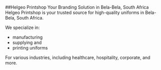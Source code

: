##Helgeo Printshop 
Your Branding Solution in Bela-Bela, South Africa Helgeo Printshop is your trusted source for high-quality uniforms in Bela-Bela, South Africa.

We specialize in:<br>
- manufacturing
- supplying and 
- printing uniforms 

For various industries, including healthcare, hospitality, corporate, and more.
